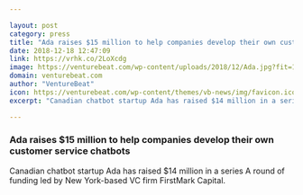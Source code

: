```yaml
---

layout: post
category: press
title: "Ada raises $15 million to help companies develop their own customer service chatbots"
date: 2018-12-18 12:47:09
link: https://vrhk.co/2LoXcdg
image: https://venturebeat.com/wp-content/uploads/2018/12/Ada.jpg?fit=1423%2C760&strip=all
domain: venturebeat.com
author: "VentureBeat"
icon: https://venturebeat.com/wp-content/themes/vb-news/img/favicon.ico
excerpt: "Canadian chatbot startup Ada has raised $14 million in a series A round of funding led by New York-based VC firm FirstMark Capital."

---
```


### Ada raises $15 million to help companies develop their own customer service chatbots

Canadian chatbot startup Ada has raised $14 million in a series A round of funding led by New York-based VC firm FirstMark Capital.